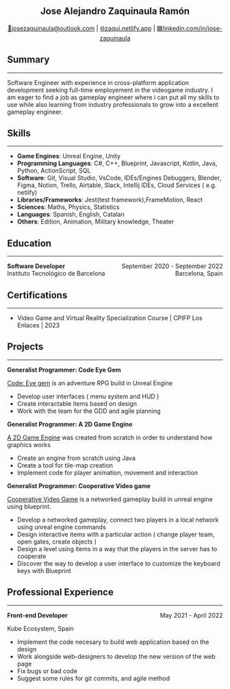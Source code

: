 <h2 style="text-align: center;"> Jose Alejandro Zaquinaula Ramón </h2>
<p style="text-align: center;">
    <a href="mailto:josezaquinaula@outlook.com">📧josezaquinaula@outlook.com</a>
    | 
    <a href="https://zaqui.netlify.app">🌐zaqui.netlify.app</a>
    |
    <a href="https://www.linkedin.com/in/jose-zaquinaula">🟦linkedin.com/in/jose-zaquinaula</a>
</p>


## Summary
---
Software Engineer with experience in cross-platform application development seeking full-time employement in the videogame industry. I am eager to find a job as gameplay engineer where i can put all my skills to use while also learning from industry professionals to grow into a excellent gameplay engineer.

## Skills
---
- **Game Engines**: Unreal Engine, Unity
- **Programming Languages**: C#, C++, Blueprint, Javascript, Kotlin, Java, Python, ActionScript, SQL   
- **Software**: Git, Visual Studio, VsCode, IDEs/Engines Debuggers, Blender, Figma, Notion, Trello, Airtable, Slack, Intellij IDEs, Cloud Services ( e.g. netlify) 
- **Libraries/Frameworks**: Jest(test framework),FrameMotion, React
- **Sciences**: Maths, Physics, Statistics
- **Languages**: Spanish, English, Catalan
- **Others**: Edition, Animation, Military knowledge, Theater

## Education
---
<div style="display: flex; justify-content: space-between;">
  <span style="font-weight: bold;">Software Developer</span>
  <span>September 2020 - September 2022 </span>
</div>
<div style="display: flex; justify-content: space-between;">
  <span class="small_size">Instituto Tecnológico de Barcelona</span>
  <span class="small_size">Barcelona, Spain </span>
</div>


## Certifications
---
- Video Game and Virtual Reality Specialization Course | CPIFP Los Enlaces | 2023

## Projects
---

**Generalist Programmer: Code Eye Gem**

[Code: Eye gem](https://github.com/ArBeemo/Code_EyeGem) is an adventure RPG build in Unreal Engine 

- Develop user interfaces ( menu system and HUD )
- Create interactable items based on design
- Work with the team for the GDD and agile planning   

**Generalist Programmer: A 2D Game Engine**

[A 2D Game Engine](https://gitlab.com/JoseZaq/juegoSolar) was created from scratch in order to understand how graphics works

- Create an engine from scratch using Java
- Create a tool for tile-map creation 
- Implement code for player animation, movement and interaction 

**Generalist Programmer: Cooperative Video game**

[Cooperative Video Game](https://youtu.be/x52B7i9lDeU?si=wF73eQ15sVi1oAVK) is a networked gameplay build in unreal engine using blueprint.
- Develop a networked gameplay, connect two players in a local network using unreal engine commands
- Design interactive items with a particular action ( change player team, open gates, create objects )
- Design a level using items in a way that the players in the server has to cooperate
- Discover the way to develop a user interface to customize the keyboard keys with Blueprint 

## Professional Experience
---
<div style="display: flex; justify-content: space-between;">
  <span style="font-weight: bold;">Front-end Developer</span>
  <span>May 2021 - April 2022 </span>
</div>

<p class="small_size"> Kube Ecosystem, Spain </p>

- Implement the code necesary to build web application based on the design 
- Work alongside web-designers to develop the new version of the web page
- Fix bugs or bad code
- Suggest some rules for git commits, and agile method


